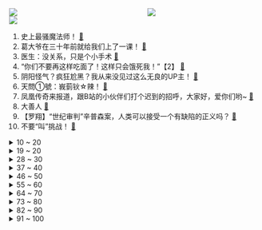 <div >
	<a style="float:left;width:55%;" href = "https://github.com/anuraghazra/github-readme-stats">
	 <img src = "https://github-readme-stats.vercel.app/api?username=iuuuuuaena&theme=buefy&show_icons=true"/>
	</a>
	<a  style="float:right;width:45%" href = "https://github.com/anuraghazra/github-readme-stats">
	 <img  src="https://github-readme-stats.vercel.app/api/top-langs/?username=anuraghazra&layout=compact"/>
	</a>
	</div>

[![](https://img.shields.io/badge/jxd-@jxdgogogo.xyz-yellowgreen.svg)](https://www.jxdgogogo.xyz)<br>
1. 史上最骚魔法师！ [:link:](//www.bilibili.com/video/BV1M64y1m7gA) <br>
2. 葛大爷在三十年前就给我们上了一课！ [:link:](//www.bilibili.com/video/BV1hA411G7FZ) <br>
3. 医生：没关系，只是个小手术 [:link:](//www.bilibili.com/video/BV1k541137Ez) <br>
4. “你们不要再这样吃面了！这样只会饿死我！”【2】 [:link:](//www.bilibili.com/video/BV1e5411374k) <br>
5. 阴阳怪气？疯狂尬黑？我从来没见过这么无良的UP主！ [:link:](//www.bilibili.com/video/BV1iq4y177h4) <br>
6. 天問①號：峩菿钬☆辣！ [:link:](//www.bilibili.com/video/BV1V5411u7yy) <br>
7. 凤凰传奇来报道，跟B站的小伙伴们打个迟到的招呼，大家好，爱你们哟~ [:link:](//www.bilibili.com/video/BV1mh411e7WZ) <br>
8. 大善人 [:link:](//www.bilibili.com/video/BV1Co4y127k2) <br>
9. 【罗翔】“世纪审判”辛普森案，人类可以接受一个有缺陷的正义吗？ [:link:](//www.bilibili.com/video/BV1K44y1r74m) <br>
10. 不要“叫”挑战！ [:link:](//www.bilibili.com/video/BV1xK4y1A7sy) <br>
<details>
<summary>10 ~ 20</summary>
11. "笑死，根本把持不住踩点" [:link:](//www.bilibili.com/video/BV1Yq4y177H5) <br>
12. 【老E】赛 博 乡 村 8 [:link:](//www.bilibili.com/video/BV1no4y1m72v) <br>
13. 九种语言版《Lemon》：时至今日 你仍是我的光芒 [:link:](//www.bilibili.com/video/BV1HA411G7uu) <br>
14. 全网爆哭！延乔路的尽头，是繁华大道！9.3高燃民国历史剧《觉醒年代》P11 [:link:](//www.bilibili.com/video/BV1yy4y1p71t) <br>
15. 【手绘100帧动画】藏 狐 耍 棍 [:link:](//www.bilibili.com/video/BV12V411E769) <br>
16. 笑死！我真没见过这么离谱的选修课 [:link:](//www.bilibili.com/video/BV1mh411e7Xx) <br>
17. 一部被pass的古惑仔公益宣传片 [:link:](//www.bilibili.com/video/BV15K411F7Jj) <br>
18. 大家好。我是摩登兄弟刘宇宁。冷面杀手皓都来了。 [:link:](//www.bilibili.com/video/BV1bq4y177as) <br>
19. 上班时间不准饮茶！ [:link:](//www.bilibili.com/video/BV1hb4y1f7Fv) <br>
</details>
<details>
<summary>19 ~ 20</summary>
20. 【明日方舟新干员】杨颜XF 实装玩法视频泄露 [:link:](//www.bilibili.com/video/BV1qq4y177ng) <br>
21. 这就是文理科的神仙对线吗【建议收藏】 [:link:](//www.bilibili.com/video/BV14V411E7KR) <br>
22. 【郎朗】海 上 东 北 钢 琴 师 [:link:](//www.bilibili.com/video/BV1aq4y177bX) <br>
23. 【B限】来自恋乃夜舞的通知【官方】 [:link:](//www.bilibili.com/video/BV1Jv4115728) <br>
24. 短发没有女人味？看腻了长发甜妹，不如尝尝加麻加辣 [:link:](//www.bilibili.com/video/BV14y4y1W7eh) <br>
25. ⏰饮茶时间到~⏰ [:link:](//www.bilibili.com/video/BV1Ny4y1W7Ps) <br>
26. 九年前的评论画风竟然是这样！ [:link:](//www.bilibili.com/video/BV12q4y177os) <br>
27. 高三老师：这节课暂停，大家出去看看晚霞 [:link:](//www.bilibili.com/video/BV1Ph411v7DR) <br>
28. 职场人的内心独白 [:link:](//www.bilibili.com/video/BV1N54y1L7G7) <br>
</details>
<details>
<summary>28 ~ 30</summary>
29. 10天14000块，我成功造出史上最复杂绝版星云战舰 [:link:](//www.bilibili.com/video/BV1Zq4y1f7dP) <br>
30. 靠谱盘点119：谁才是鱼？RNG全胜出线，DFM上演热血少年漫，DK：我跟鱼打起来了 [:link:](//www.bilibili.com/video/BV1kV411E7W6) <br>
31. 《 爷 只 会 心 疼 哥 哥 2  》！ [:link:](//www.bilibili.com/video/BV1PA411G7pD) <br>
32. 一天30根烟，他终于“战胜”了肺癌，这人竟然使诈！ [:link:](//www.bilibili.com/video/BV1yq4y1f76M) <br>
33. 说实话，我讨厌孩子买的礼物，凡死了！ [:link:](//www.bilibili.com/video/BV1pV411E7CC) <br>
34. 吴京模仿流量明星发嗲这段，估计我能笑一天！ [:link:](//www.bilibili.com/video/BV1Rq4y1J7ue) <br>
35. “男生的基础发型，看这一支影片就够了” [:link:](//www.bilibili.com/video/BV1ph411v7HS) <br>
36. 如何拒绝道德绑架 [:link:](//www.bilibili.com/video/BV1944y167LU) <br>
37. 我的儿子是“天才”！ [:link:](//www.bilibili.com/video/BV1VB4y1F7oJ) <br>
</details>
<details>
<summary>37 ~ 40</summary>
38. 【特效向】燕双鹰vs全明星 [:link:](//www.bilibili.com/video/BV1z64y127Hf) <br>
39. 试吃油炸活蝎子！全程高能。。。 [:link:](//www.bilibili.com/video/BV1Ly4y1W7Wz) <br>
40. 10台扫地机，半年青春，一个耗费30多万的评测，是如何把我发际线变高的？ [:link:](//www.bilibili.com/video/BV1wQ4y1o7QM) <br>
41. 今天是一个防不胜防的一天 [:link:](//www.bilibili.com/video/BV1bQ4y1o7Z1) <br>
42. 【危机合约】“光谱行动”8号竞技场+日替图 全关卡低配平民攻略！阵容平民+低练度+语音详解的愉悦攻略！《明日方舟》（更新中）|魔法Zc目录 镀层 [:link:](//www.bilibili.com/video/BV14Q4y1o7qP) <br>
43. 我在“丧尸世界”里居然发现了这个！ [:link:](//www.bilibili.com/video/BV17y4y1W7QP) <br>
44. 宰  人  航  天  【汽油桶快乐阴人流#11】 [:link:](//www.bilibili.com/video/BV1ZU4y1t7Dv) <br>
45. 压箱底的巨大石斑鱼头，做一份顶级剁椒鱼头，把小伙伴们吃撑了 [:link:](//www.bilibili.com/video/BV1jo4y1m7nb) <br>
46. 我就说登陆界面这个胖子怎么那么眼熟，还有这BGM [:link:](//www.bilibili.com/video/BV12p4y147zs) <br>
</details>
<details>
<summary>46 ~ 50</summary>
47. 灵笼第一季正式完结！白月魁实力强无敌！【灵笼·特别篇】逐帧解析 [:link:](//www.bilibili.com/video/BV1X541137Tz) <br>
48. 一个敢听 一个敢讲 [:link:](//www.bilibili.com/video/BV1L54y1L7rw) <br>
49. 《觉醒年代》的选角有多绝？ [:link:](//www.bilibili.com/video/BV1664y127Gr) <br>
50. 小潮院长逼我发的 [:link:](//www.bilibili.com/video/BV18U4y1t72X) <br>
51. 华农兄弟：520快到了，给老婆炖只鸭，烤只鸡，再准备了一个特别的礼物 [:link:](//www.bilibili.com/video/BV1i541137ES) <br>
52. 买来全世界最大鲍鱼品种！一个可以供六个人吃！ [:link:](//www.bilibili.com/video/BV1FK4y1P7A8) <br>
53. 整个过程都好羞辱... [:link:](//www.bilibili.com/video/BV1m64y1C7Sn) <br>
54. 【双百万纪念】周杰伦、五月天《说好不哭》梦幻现场！周五组合天下无敌！ [:link:](//www.bilibili.com/video/BV1Yv41157K8) <br>
55. 全世界都在三点饮茶 [:link:](//www.bilibili.com/video/BV1dq4y1f7Jn) <br>
</details>
<details>
<summary>55 ~ 60</summary>
56. 【晚自习对线】秀 老 师 教 学 [:link:](//www.bilibili.com/video/BV1Mh411v7bH) <br>
57. 这游戏能让你体验到当“军官”究竟有多爽！〖游戏不止〗 [:link:](//www.bilibili.com/video/BV1xQ4y1o7jy) <br>
58. 《血宴》杀了我对着自由祭祀 [:link:](//www.bilibili.com/video/BV1N54y1L7ZG) <br>
59. 终于，他像明星一样被闪光灯包围！ [:link:](//www.bilibili.com/video/BV1FK4y1o7Fd) <br>
60. 40年前的天才设计，被我随手一解就开了？ [:link:](//www.bilibili.com/video/BV1U64y1276F) <br>
61. 这个操作你给打多少分？ [:link:](//www.bilibili.com/video/BV1nb4y1f7A2) <br>
62. 三 点 饮 茶 厅 [:link:](//www.bilibili.com/video/BV1kV411E7vm) <br>
63. 【STN快报第五季38】卡普空教你当爹 [:link:](//www.bilibili.com/video/BV1fq4y1f7uy) <br>
64. 【时代少年团】拔旗大赛 [:link:](//www.bilibili.com/video/BV1m64y127PV) <br>
</details>
<details>
<summary>64 ~ 70</summary>
65. 当年火爆B站的【权御天下】究竟有多燃！ [:link:](//www.bilibili.com/video/BV1Qq4y177Ek) <br>
66. 【嘟督咆哮解说】是姐妹就来砍我！《生化危机8：屯儿》（第二话） [:link:](//www.bilibili.com/video/BV1J54y1L7Nq) <br>
67. 究竟该用什么词来形容3年梦奇玩家的心情【生草KTV】 [:link:](//www.bilibili.com/video/BV1v541137Kn) <br>
68. 【半佛】环保跌倒，环保少女吃饱。 [:link:](//www.bilibili.com/video/BV11q4y1f7Co) <br>
69. 马上生二胎？up主还能做多久？我不想面对这些问题！！ [:link:](//www.bilibili.com/video/BV1df4y1a7yp) <br>
70. “她们所以为的结局，不过是神的故意示弱.” | 「禁忌女孩2/娜诺」 [:link:](//www.bilibili.com/video/BV1Vf4y1Y7i8) <br>
71. 花40天准备结婚一周年礼物，被她当场反杀？！ [:link:](//www.bilibili.com/video/BV13K411F7tr) <br>
72. 完爆米其林三星？这辈子一定要来的餐厅！【凭啥这么贵ep23-菁禧荟】 [:link:](//www.bilibili.com/video/BV1oy4y1p7fV) <br>
73. 刷新演技下限！《遇龙》：演员的门槛这么低了吗？ [:link:](//www.bilibili.com/video/BV1764y1C7Qh) <br>
</details>
<details>
<summary>73 ~ 80</summary>
74. 还真有人模仿Dota全英雄啊？！ [:link:](//www.bilibili.com/video/BV14q4y1774b) <br>
75. 今年你能看到最毁三观的视频都在这了 [:link:](//www.bilibili.com/video/BV1C541137dt) <br>
76. 炎黄二帝对决！上古时期的旷世部落之战，中国神话体系完全解析【炎黄篇】上 [:link:](//www.bilibili.com/video/BV1gb4y1f7dU) <br>
77. 家里没人，换装蹦迪!!! so crazy [:link:](//www.bilibili.com/video/BV16v41157Zg) <br>
78. 【逸语道破】成都四十九中事件反思 流量汹汹 真相如何与舆情赛跑 [:link:](//www.bilibili.com/video/BV1qU4y1t7B6) <br>
79. 我只会心疼哥哥⚡京剧版⚡ [:link:](//www.bilibili.com/video/BV1so4y1m7cn) <br>
80. 【2021MSI】5月14日对抗赛 RNG vs DK [:link:](//www.bilibili.com/video/BV1Xy4y1p7wt) <br>
81. 让古惑仔做公益？警察真敢想！ [:link:](//www.bilibili.com/video/BV1k64y1C72F) <br>
82. 华春莹：“如果上个月已经过期了，为什么你还可以在这儿呢？” [:link:](//www.bilibili.com/video/BV14o4y1m7M3) <br>
</details>
<details>
<summary>82 ~ 90</summary>
83. 从孩童时代就被除去生育能力！美国种族灭绝罪行实录 [:link:](//www.bilibili.com/video/BV1PB4y1F7zS) <br>
84. 哇！这白嫖小区也太棒了！！#8 [:link:](//www.bilibili.com/video/BV1oU4y1t79o) <br>
85. 《功夫》究竟神在哪儿？人物隐喻细节全方位解读【周星驰的喜剧人生E16】 [:link:](//www.bilibili.com/video/BV12K4y1d7zW) <br>
86. 我迟早笑死在新版梦奇的技能里 [:link:](//www.bilibili.com/video/BV1EQ4y1o75Z) <br>
87. 口碑炸裂！全程高能！今年最过瘾的悬疑剧《无罪之最》上 [:link:](//www.bilibili.com/video/BV14K4y1d72D) <br>
88. 艺术难道就不值得尊重吗——少年闰土 [:link:](//www.bilibili.com/video/BV1pb4y1f7gy) <br>
89. 真人动漫 特效大乱斗！ [:link:](//www.bilibili.com/video/BV1f54y157h9) <br>
90. 【周星驰】差不多先生 [:link:](//www.bilibili.com/video/BV1pQ4y1o7mf) <br>
91. 《灵笼》一集封神！我愿称之最强，不接反驳。特别篇逐帧解析 [:link:](//www.bilibili.com/video/BV13B4y1F7VC) <br>
</details>
<details>
<summary>91 ~ 100</summary>
92. 把代步工具开上赛道飙车，谁是竞速冠军？ [:link:](//www.bilibili.com/video/BV1tV411E7Kh) <br>
93. 【1900】60万对80万！人民决定成败《淮海战役》精讲 前篇 [:link:](//www.bilibili.com/video/BV12Q4y1o7Z1) <br>
94. 成都“最便宜的自助鱼火锅”，18元随便吃，老板说：我不怕，毛肚、鱿鱼、鸡爪、水果几十种菜品，好吃到跳起来 [:link:](//www.bilibili.com/video/BV1Cy4y1p7co) <br>
95. 10年经典米其林三星 薯条 复刻出来会是什么味道 [:link:](//www.bilibili.com/video/BV1tU4y1t7eg) <br>
96. 带小仙若来北京玩VR？！ [:link:](//www.bilibili.com/video/BV1mf4y1a71d) <br>
97. 喜提全宇宙第一台五菱敞篷！ [:link:](//www.bilibili.com/video/BV1LQ4y1o7JJ) <br>
98. 俄罗斯的”乌拉”到底是什么意思 [:link:](//www.bilibili.com/video/BV1o64y127ig) <br>
99. 【小侠】萌不死你，我倒立洗头！！超治愈小动物合集《小小世界》 [:link:](//www.bilibili.com/video/BV1N44y1r7gx) <br>
100. “他们的婚姻最终成为英国王室历史上无可匹敌的爱情传奇”｜《维多利亚》上｜“我亲爱的阿尔伯特，他的出现和死亡如流星划过黑暗的夜空一样，改变着英国和欧洲王室的轨迹。 [:link:](//www.bilibili.com/video/BV1Lb4y1f78y) <br>
</details>

